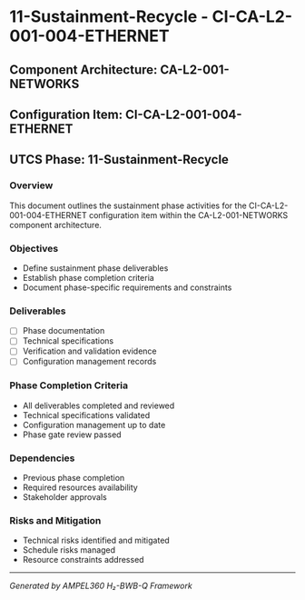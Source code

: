 # 11-Sustainment-Recycle - CI-CA-L2-001-004-ETHERNET

## Component Architecture: CA-L2-001-NETWORKS
## Configuration Item: CI-CA-L2-001-004-ETHERNET
## UTCS Phase: 11-Sustainment-Recycle

### Overview
This document outlines the sustainment phase activities for the CI-CA-L2-001-004-ETHERNET configuration item within the CA-L2-001-NETWORKS component architecture.

### Objectives
- Define sustainment phase deliverables
- Establish phase completion criteria
- Document phase-specific requirements and constraints

### Deliverables
- [ ] Phase documentation
- [ ] Technical specifications
- [ ] Verification and validation evidence
- [ ] Configuration management records

### Phase Completion Criteria
- All deliverables completed and reviewed
- Technical specifications validated
- Configuration management up to date
- Phase gate review passed

### Dependencies
- Previous phase completion
- Required resources availability
- Stakeholder approvals

### Risks and Mitigation
- Technical risks identified and mitigated
- Schedule risks managed
- Resource constraints addressed

---
*Generated by AMPEL360 H₂-BWB-Q Framework*
